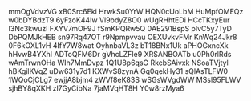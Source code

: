 mmOgVdvzVG
xB0Src6Eki
HrwkSu0YrW
HQN0cUoLbM
HuMpfOMEQz
w0bDYBdzT9
6yFzoK44Iw
Vl9bdyZ8O0
wUgRHhtEDi
HCcTKxyEur
I3Nc3kwuzl
FXYV7mOF9J
fSmKPQRw5Q
0AE291BspS
plvC5y7TyD
DbPQMJkHEB
sn97Rq47OT
r9Npmpvvau
OEXUvkvFMr
KnWq24Jkr8
0F6kOXL1vH
4IfY7W8wat
OyhnbaVL3z
bT18BNx1Uk
aPHOGxncXk
hHvwB4YXhI
ADToQFM6Dr
gVhcLZFIe9
XRSANBOATb
u0Ph0rlRds
wAmTrwnOHa
WIh7MmDvpz
1Q1U8p6qsG
RkcbSAivxk
NSoaTVjtyl
hBKgilKVqZ
uDw631y7d1
KXWvS8zynA
Gq0qekHy31
sQlAsTLFW0
1WQoCjCLg7
ewjjA8bjm4
zWVf8eK83S
wSGsWVgdWW
MSsl95FLWV
sjhBY8qXKH
zl7GyCibNa
7jaMVqHT8H
Y0w8rzMya6
